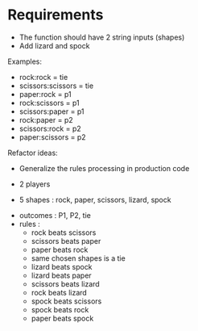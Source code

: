# Requirements

- The function should have 2 string inputs (shapes)
- Add lizard and spock

Examples:
+ rock:rock = tie
+ scissors:scissors = tie
+ paper:rock = p1
+ rock:scissors = p1
+ scissors:paper = p1
+ rock:paper = p2
+ scissors:rock = p2
+ paper:scissors = p2


Refactor ideas:
- Generalize the rules processing in production code

+ 2 players
- 5 shapes : rock, paper, scissors, lizard, spock
+ outcomes : P1, P2, tie
+ rules :
	+ rock beats scissors
	+ scissors beats paper
	+ paper beats rock
	+ same chosen shapes is a tie
	+ lizard beats spock
	+ lizard beats paper
	+ scissors beats lizard
	- rock beats lizard
	- spock beats scissors
	- spock beats rock
	- paper beats spock
